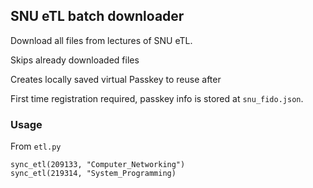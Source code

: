 ## SNU eTL batch downloader

Download all files from lectures of SNU eTL.

Skips already downloaded files

Creates locally saved virtual Passkey to reuse after

First time registration required, passkey info is stored at `snu_fido.json`.

### Usage

From `etl.py`

```
sync_etl(209133, "Computer_Networking")
sync_etl(219314, "System_Programming)
```
